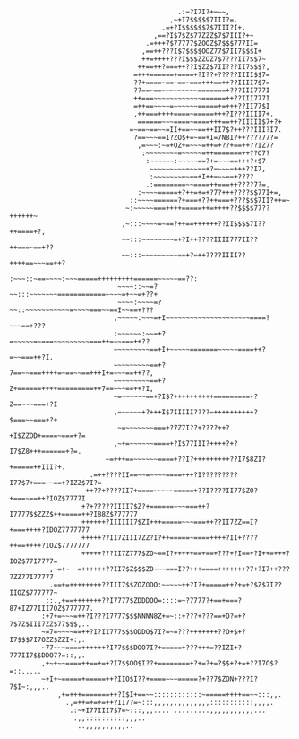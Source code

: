 
                                              .:=?I7I?+=~~,                                         
                                            ,~+I7$$$$$7III?=.                                       
                                          .=+?I$$$$$$7$7III?I+.                                     
                                        ,==?I$7$Z$77ZZZ$7$7III?+~                                   
                                      .=+++7$77777$ZOOZ$7$$$777II=                                  
                                     ,==++???I$7$$$$OOZ77$7II7$$$I+                                 
                                     ++=++++???I$$$ZZOZ7$7???II7$$7~                                
                                    ++==++?===++??I$ZZ$7II???II7$$$?,                               
                                   =+++======+====+?I??+?????IIII$$7=                               
                                   ??+====~==~==~===+++==++??IIII7$7=                               
                                   ??==~==~~~~~~~~~=======+???III777I                               
                                   ++===~~~~~~~~~~~~======++??III777I                               
                                   =++==~~~~=~~~~~~=====+=+++??II77$I                               
                                   ,++===++++====~=====+++?I???IIII7+.                              
                                    ======~~~====~====+++==++?IIIII$7+?+                            
                                  =~==~==~~=II+==~~==++II7$?++???III?I7.                            
                                   ?==~~~==I?ZO$+=~==+I=7N8I?++????77?=                             
                                    ,=~~~:~=+OZ+=~~~=++=+??+==++??IZ7?                              
                                     :~~~~~~~~=~~~~~=++=======++??O7?                               
                                      :~~~~~~:~~~~~==?+=~~~==+++?+$7                                
                                       ~~~~~~~~~=~~==+?=~~~=+++??I7,                                
                                       :~~~~~~~=~==+I++=~~==+????                                   
                                      .:========~~====++===++????7?=,                               
                                    :~~~~=====+?++=+=+?7?+++????$$77I+=,                            
                                  ::~~~~======?+===+??++===+???$$$7II?++=~                          
                                 ~:~~~~~===++++=====++=++++??$$$$77??++++++~                        
                                ,~:::~~~~=~==?++==++++++??II$$$$7I??++====+?,                       
                                ~~:::~~~~~~~~=+?I++????IIII777II??++===~==+??                       
                                ~~:::~~~~~~~~~==+?=++????IIII??++++==~~~==++?                       
                               :~~~::~==~~~~:~~~=====+++++++++======~~~~~==??:                      
                               ~~~~::~~=?~~:::~~~~~~~============~~~~=+~~=+??+                      
                               ~~~~:~~~~=?~~::~~~~~~~~~~~=~~~~===~~==I~~==+???                      
                              ,~~~~~:~~~=+I~~~~~~~~~~~~~~~~~~~~~====?~~~==+???                      
                              :~~~~~~:~~=+?=~~~~~=~===~~~~~~~~~===++=~~===++??                      
                              ~~~~~~~~~==+I+~~~~~=======~~~~~====++?=~~===++?I.                     
                              ~~~~~~~~~==+?7==~~===++++=~==~~==+++I+=~~~==++??,                     
                              ~~~~~~~~~==+?Z+======++++=========++7==~~~==++?I,                     
                              ~=~~~~~~==+?I$?++++++++++=========+?Z==~~~===+?I                      
                              ,=~~~~~+?+++I$7IIIII????=++++++++++?$===~~===+?+                      
                               ~=~~~~~~~===+?7Z7I??+????++?+I$ZZOD+====~===+?=                      
                              ,~+=~~~~~~====+?I$77III?++++?+?I7$Z8+++======+?=.                     
                            ~=+++==~~~~~~====+??I?+++++++++??I7$8ZI?+=====++III?+.                  
                        .=++????II==~~=~~~~====+++?I?????????I77$7+===~~==+?IZZ$7I?=                
                       ++??+????II7+====~~~~~=====+??I????II77$ZO?+===~==++?IOZ$7777I               
                      +?+?????IIII7$Z?+======~~~===++?I7777$$ZZZ$++=====++?I88Z$777777              
                      ++++++?IIIIII7$ZI+++=====~~~===++??II7ZZ==I?+===++++?IDOZ7777777              
                      +++++??II7ZIII7ZZ?I?++=====~====++++?II+????++==++++?IOZ$7777777              
                      +++++???II7Z777$ZO~==I?+++++==+==+???+?I==+?I++=+++?IOZ$77I7777=              
              ,~=+~  =++++++??II7$Z$$$ZO~~~===I??+++====+++++++?7+?I7++???7ZZ77I77777               
              .==+=++++++++??III7$$ZOZOOO:~~~~~++?I?+=====++?+=+?$Z$7I??IIOZ$777777~                
             ::.,+==+++++++??I7777$ZDDDOO=::::=~?7777?+==+===?87+IZ77III7OZ$777777.                 
            :+7+=~~~=++?I???I7777$$$NNNN8Z+=~::+???+???==+O?=+?7$7Z$III7ZZ$77$$$,..                 
            ~=7=~~~~==++?I?II777$$$ODDO$7I?=~=???+++++++??O+$+?I7$$$7I7OZZ$ZZI+:,.                  
            ~77~~~====++++++?I77$$$DOO7I?+=====+???+++=??IZI+?777II7$$DDO7?=::,,.                   
            ,+~+~~====++==+=+?I7$$OO$I??+========+?+=?+=?$$+?+=+??I7O$?=::,,,..                     
            ~+I+~=====+=====++?IIO$I??+====~~~=====?+??7$ZON+???I?7$I~:,,,..                        
                ,+=+++=======++?I$I+==~~::::::::::::~=====++++==~~:::,,.                            
                  .,=++=+=+=++?II7?=~:::,,,,,,,,,,,,,,:::::::::::,,,,.                              
                   .:~+I77III7$7=~:::,,,.... .........,,,,,,,,,,,...                                
                    .,,::::::::::,,,..                                                              
                     ..,,,,,,,,,,..                                                                 
                                                                                                    
                                                                                                    
